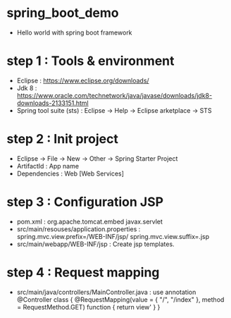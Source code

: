 # spring_boot_demo
- Hello world with spring boot framework

# step 1 : Tools & environment
- Eclipse : https://www.eclipse.org/downloads/
- Jdk 8 : https://www.oracle.com/technetwork/java/javase/downloads/jdk8-downloads-2133151.html
- Spring tool suite (sts) : Eclipse -> Help -> Eclipse arketplace -> STS

# step 2 : Init project
- Eclipse -> File -> New -> Other -> Spring Starter Project
- ArtifactId : App name
- Dependencies : Web [Web Services]

# step 3 : Configuration JSP
- pom.xml : 
    org.apache.tomcat.embed
    javax.servlet
- src/main/resouses/application.properties :
    spring.mvc.view.prefix=/WEB-INF/jsp/
    spring.mvc.view.suffix=.jsp
- src/main/webapp/WEB-INF/jsp : Create jsp templates.

# step 4 : Request mapping
- src/main/java/controllers/MainController.java : use annotation
    @Controller
    class {
        @RequestMapping(value = { "/", "/index" }, method = RequestMethod.GET)
        function {
            return view'
        }
    }
    
